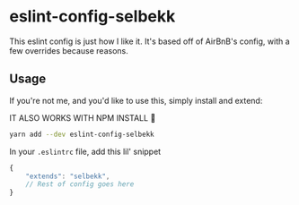 # eslint-config-selbekk

This eslint config is just how I like it. It's based off of AirBnB's config,
with a few overrides because reasons.

## Usage

If you're not me, and you'd like to use this, simply install and extend:

IT ALSO WORKS WITH NPM INSTALL :poop:

```bash
yarn add --dev eslint-config-selbekk
```

In your `.eslintrc` file, add this lil' snippet

```javascript
{
    "extends": "selbekk",
    // Rest of config goes here
}
```
